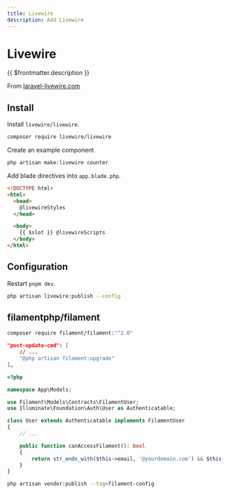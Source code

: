 ```yaml
---
title: Livewire
description: Add Livewire
---
```


# Livewire

{{ $frontmatter.description }}

From [laravel-livewire.com](https://laravel-livewire.com/)

## Install

Install `livewire/livewire`.

```sh
composer require livewire/livewire
```

Create an example component

```sh
php artisan make:livewire counter
```

Add blade directives into `app.blade.php`.

```html title="resources/views/components/app.blade.php"
<!DOCTYPE html>
<html>
  <head>
    @livewireStyles
  </head>

  <body>
    {{ $slot }} @livewireScripts
  </body>
</html>
```

## Configuration

Restart `pnpm dev`.

```sh
php artisan livewire:publish --config
```

## filamentphp/filament

```sh
composer require filament/filament:"^2.0"
```

```json title="composer.json"
"post-update-cmd": [
    // ...
    "@php artisan filament:upgrade"
],
```

```php title="app/Models/User.php"
<?php

namespace App\Models;

use Filament\Models\Contracts\FilamentUser;
use Illuminate\Foundation\Auth\User as Authenticatable;

class User extends Authenticatable implements FilamentUser
{
    // ...

    public function canAccessFilament(): bool
    {
        return str_ends_with($this->email, '@yourdomain.com') && $this->hasVerifiedEmail();
    }
}
```

```sh
php artisan vendor:publish --tag=filament-config
```
